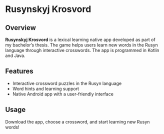 # Rusynskyj Krosvord

## Overview
**Rusynskyj Krosvord** is a lexical learning native app developed as part of my bachelor’s thesis. The game helps users learn new words in the Rusyn language through interactive crosswords. The app is programmed in Kotlin and Java.

## Features
- Interactive crossword puzzles in the Rusyn language
- Word hints and learning support
- Native Android app with a user-friendly interface

## Usage
Download the app, choose a crossword, and start learning new Rusyn words!
